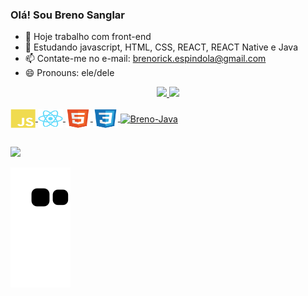 ### Olá! Sou Breno Sanglar

- 🔭 Hoje trabalho com front-end
- 🌱 Estudando javascript, HTML, CSS, REACT, REACT Native e Java
- 📫 Contate-me no e-mail: brenorick.espindola@gmail.com
- 😄 Pronouns: ele/dele

<div align="center">
 <a href="https://github.com/BrenoSanglar">
 <img height="180em" src="https://github-readme-stats.vercel.app/api?username=BrenoSanglar&show_icons=true&theme=onedark&include_all_commits=true&count_private=true"/>
 <img height="180em" src="https://github-readme-stats.vercel.app/api/top-langs/?username=BrenoSanglar&layout=compact&langs_count=7&theme=onedark"/>
</div>

<div style="display: inline_block"><br>
  <img align="center" alt="Breno-Js" height="30" width="40" src="https://raw.githubusercontent.com/devicons/devicon/master/icons/javascript/javascript-plain.svg">
  <img align="center" alt="Breno-React" height="30" width="40" src="https://raw.githubusercontent.com/devicons/devicon/master/icons/react/react-original.svg">
  <img align="center" alt="Breno-HTML" height="30" width="40" src="https://raw.githubusercontent.com/devicons/devicon/master/icons/html5/html5-original.svg">
  <img align="center" alt="Breno-CSS" height="30" width="40" src="https://raw.githubusercontent.com/devicons/devicon/master/icons/css3/css3-original.svg">
  <img align="center" alt="Breno-Java" height="30" width="40" src="https://cdn.jsdelivr.net/gh/devicons/devicon/icons/java/java-original.svg" />
</div>

##

<div> 
 <a href="https://www.linkedin.com/in/breno-rick-e-2831a1104/" target="_blank"><img src="https://img.shields.io/badge/LinkedIn-0077B5?style=for-the-badge&logo=linkedin&logoColor=white" target="_blank"></a>
 
 ![Snake animation](https://github.com/rafaballerini/rafaballerini/blob/output/github-contribution-grid-snake.svg)
 
</div>
